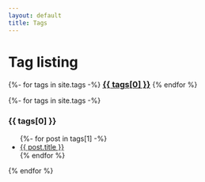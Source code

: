 ```yaml
---
layout: default
title: Tags
---
```


<!-- Begin code @ tags/index.md -->

# Tag listing

<div class="tagcloud">
{%- for tags in site.tags -%}
  <a href="#{{ tags[0] }}"><h3 style="display:inline;">{{ tags[0] }}</h3></a>
{% endfor %}
</div>

<p></p>

<div class="tagcloud">
{%- for tags in site.tags -%}
  <a name="{{ tags[0] }}"><h3>{{ tags[0] }}</h3></a>
  <ul>
    {%- for post in tags[1] -%}
      <li><a href="{{ post.url| relative_url }}">{{ post.title }}</a></li>
    {% endfor %}
  </ul>
{% endfor %}
</div>

<!-- End code @ tags/index.md -->
